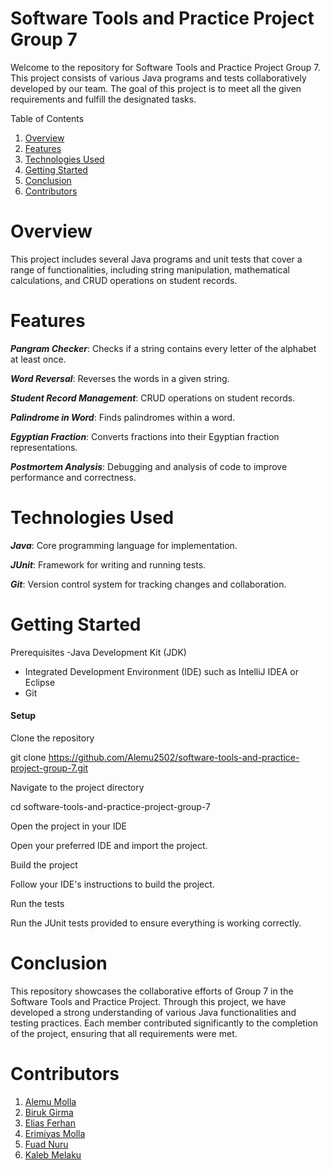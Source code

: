 # Software Tools and Practice Project Group 7
Welcome to the repository for Software Tools and Practice Project Group 7. This project consists of various Java programs and tests collaboratively developed by our team. The goal of this project is to meet all the given requirements and fulfill the designated tasks.

Table of Contents

1. [Overview](#overview)
2. [Features](#features)
3. [Technologies Used](#technologies-used)
4. [Getting Started](#getting-started)
5. [Conclusion](#conclusion)
6. [Contributors](#conclusion)

# Overview

This project includes several Java programs and unit tests that cover a range of functionalities, including string manipulation, mathematical calculations, and CRUD operations on student records.

# Features

***Pangram Checker***: Checks if a string contains every letter of the alphabet at least once.

***Word Reversal***: Reverses the words in a given string.

***Student Record Management***: CRUD operations on student records.

***Palindrome in Word***: Finds palindromes within a word.

***Egyptian Fraction***: Converts fractions into their Egyptian fraction representations.

***Postmortem Analysis***: Debugging and analysis of code to improve performance and correctness.

# Technologies Used

***Java***: Core programming language for implementation.

***JUnit***: Framework for writing and running tests.

***Git***: Version control system for tracking changes and collaboration.

# Getting Started

Prerequisites
-Java Development Kit (JDK)
- Integrated Development Environment (IDE) such as IntelliJ IDEA or Eclipse
- Git

#### Setup
Clone the repository

git clone https://github.com/Alemu2502/software-tools-and-practice-project-group-7.git

Navigate to the project directory

cd software-tools-and-practice-project-group-7

Open the project in your IDE

Open your preferred IDE and import the project.

Build the project

Follow your IDE's instructions to build the project.

Run the tests

Run the JUnit tests provided to ensure everything is working correctly.

# Conclusion

This repository showcases the collaborative efforts of Group 7 in the Software Tools and Practice Project. Through this project, we have developed a strong understanding of various Java functionalities and testing practices. Each member contributed significantly to the completion of the project, ensuring that all requirements were met.


# Contributors

1. [Alemu Molla](https://github.com/Alemu2502/software-tools-and-practice-project-group-7)
2. [Biruk Girma](https://github.com/BirukGirmaMoges)
3. [Elias Ferhan](https://github.com/ELIASFERHAN1992)
4. [Erimiyas Molla](https://github.com/Ermias-Molla)
5. [Fuad Nuru ](https://github.com/muhafuad)
6. [Kaleb Melaku](https://github.com/kaleb13282)